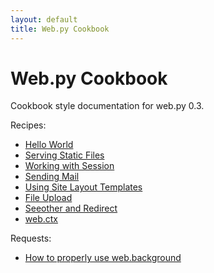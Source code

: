 ```yaml
---
layout: default
title: Web.py Cookbook
---
```


# Web.py Cookbook

Cookbook style documentation for web.py 0.3. 

Recipes:

* [Hello World](/cookbook/helloworld)
* [Serving Static Files](/cookbook/staticfiles)
* [Working with Session](/cookbook/sessions)
* [Sending Mail](/cookbook/sendmail)
* [Using Site Layout Templates](/cookbook/layout_template)
* [File Upload](/cookbook/fileupload)
* [Seeother and Redirect](/cookbook/redirect+seeother)
* [web.ctx](/cookbook/ctx)

Requests:

* [How to properly use web.background](/cookbook/web.background)

